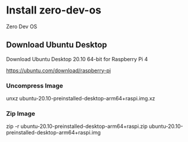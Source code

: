 # Install zero-dev-os
Zero Dev OS

## Download Ubuntu Desktop

Download Ubuntu Desktop 20.10 64-bit for Raspberry Pi 4

https://ubuntu.com/download/raspberry-pi


### Uncompress Image

unxz ubuntu-20.10-preinstalled-desktop-arm64+raspi.img.xz

### Zip Image

zip -r ubuntu-20.10-preinstalled-desktop-arm64+raspi.zip ubuntu-20.10-preinstalled-desktop-arm64+raspi.img

